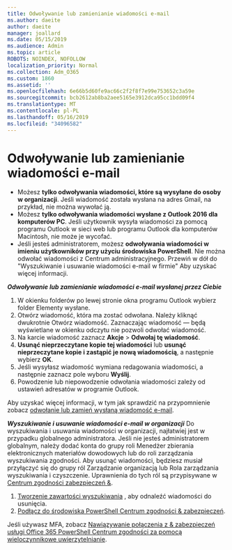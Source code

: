 ```yaml
---
title: Odwoływanie lub zamienianie wiadomości e-mail
ms.author: daeite
author: daeite
manager: joallard
ms.date: 05/15/2019
ms.audience: Admin
ms.topic: article
ROBOTS: NOINDEX, NOFOLLOW
localization_priority: Normal
ms.collection: Adm_O365
ms.custom: 1860
ms.assetid: ''
ms.openlocfilehash: 6e66b5d60fe9ac66c2f2f8f7e99e753652c3a59e
ms.sourcegitcommit: bcb2612ab8ba2aee5165e3912dca95cc1bdd09f4
ms.translationtype: MT
ms.contentlocale: pl-PL
ms.lasthandoff: 05/16/2019
ms.locfileid: "34096582"
---
```

# <a name="recall-or-replace-an-email-message"></a>Odwoływanie lub zamienianie wiadomości e-mail

- Możesz **tylko odwoływania wiadomości, które są wysyłane do osoby w organizacji**. Jeśli wiadomość została wysłana na adres Gmail, na przykład, nie można wywołać ją.
- Możesz **tylko odwoływania wiadomości wysłane z Outlook 2016 dla komputerów PC**. Jeśli użytkownik wysyła wiadomości za pomocą programu Outlook w sieci web lub programu Outlook dla komputerów Macintosh, nie może je wycofać.
- Jeśli jesteś administratorem, możesz **odwoływania wiadomości w imieniu użytkowników przy użyciu środowiska PowerShell**. Nie można odwołać wiadomości z Centrum administracyjnego. Przewiń w dół do "Wyszukiwanie i usuwanie wiadomości e-mail w firmie" Aby uzyskać więcej informacji.

***Odwoływanie lub zamienianie wiadomości e-mail wysłanej przez Ciebie***
1. W okienku folderów po lewej stronie okna programu Outlook wybierz folder Elementy wysłane.
2. Otwórz wiadomość, która ma zostać odwołana. Należy kliknąć dwukrotnie Otwórz wiadomość. Zaznaczając wiadomość — będą wyświetlane w okienku odczytu nie pozwoli odwołać wiadomość.
3. Na karcie wiadomość zaznacz **Akcje** > **Odwołaj tę wiadomość**.
4. **Usunąć nieprzeczytane kopie tej wiadomości** lub **usunąć nieprzeczytane kopie i zastąpić je nową wiadomością**, a następnie wybierz **OK**.
5. Jeśli wysyłasz wiadomość wymiana redagowania wiadomości, a następnie zaznacz pole wyboru **Wyślij**.
6. Powodzenie lub niepowodzenie odwołania wiadomości zależy od ustawień adresatów w programie Outlook. 

Aby uzyskać więcej informacji, w tym jak sprawdzić na przypomnienie zobacz [odwołanie lub zamień wysłaną wiadomość e-mail](https://support.office.com/article/35027f88-d655-4554-b4f8-6c0729a723a0).

***Wyszukiwanie i usuwanie wiadomości e-mail w organizacji*** Do wyszukiwania i usuwania wiadomości w organizacji, najłatwiej jest w przypadku globalnego administratora. Jeśli nie jesteś administratorem globalnym, należy dodać konta do grupy roli Menedżer zbierania elektronicznych materiałów dowodowych lub do roli zarządzania wyszukiwania zgodności. Aby usunąć wiadomości, będziesz musiał przyłączyć się do grupy ról Zarządzanie organizacją lub Rola zarządzania wyszukiwania i czyszczenie. Uprawnienia do tych ról są przypisywane w [Centrum zgodności zabezpieczeń &](https://protection.office.com/).

1. [Tworzenie zawartości wyszukiwania](https://docs.microsoft.com/en-us/office365/securitycompliance/content-search) , aby odnaleźć wiadomości do usunięcia.
2. [Podłącz do środowiska PowerShell Centrum zgodności & zabezpieczeń](https://docs.microsoft.com/en-us/powershell/exchange/office-365-scc/connect-to-scc-powershell/connect-to-scc-powershell?view=exchange-ps). 

Jeśli używasz MFA, zobacz [Nawiązywanie połączenia z & zabezpieczeń usługi Office 365 PowerShell Centrum zgodności za pomocą wieloczynnikowe uwierzytelnianie](https://docs.microsoft.com/en-us/powershell/exchange/office-365-scc/connect-to-scc-powershell/mfa-connect-to-scc-powershell?view=exchange-ps). 